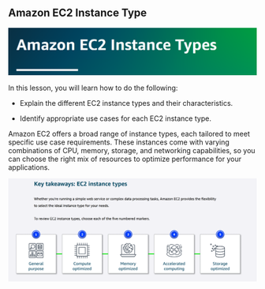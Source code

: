 ## Amazon EC2 Instance Type

![alt text](image.png)


In this lesson, you will learn how to do the following:

  *  Explain the different EC2 instance types and their characteristics.

  * Identify appropriate use cases for each EC2 instance type.



Amazon EC2 offers a broad range of instance types, each tailored to meet specific use case requirements. These instances come with varying combinations of CPU, memory, storage, and networking capabilities, so you can choose the right mix of resources to optimize performance for your applications.


![alt text](image-1.png)


